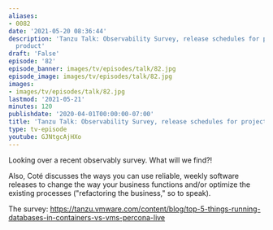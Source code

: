 ```yaml
---
aliases:
- 0082
date: '2021-05-20 08:36:44'
description: 'Tanzu Talk: Observability Survey, release schedules for project vs.
  product'
draft: 'False'
episode: '82'
episode_banner: images/tv/episodes/talk/82.jpg
episode_image: images/tv/episodes/talk/82.jpg
images:
- images/tv/episodes/talk/82.jpg
lastmod: '2021-05-21'
minutes: 120
publishdate: '2020-04-01T00:00:00-07:00'
title: 'Tanzu Talk: Observability Survey, release schedules for project vs. product'
type: tv-episode
youtube: GJNtgcAjHXo
---
```


Looking over a recent observably survey. What will we find?!

Also, Coté discusses the ways you can use reliable, weekly software releases to change the way your business functions and/or optimize the existing processes ("refactoring the business," so to speak).

The survey: https://tanzu.vmware.com/content/blog/top-5-things-running-databases-in-containers-vs-vms-percona-live